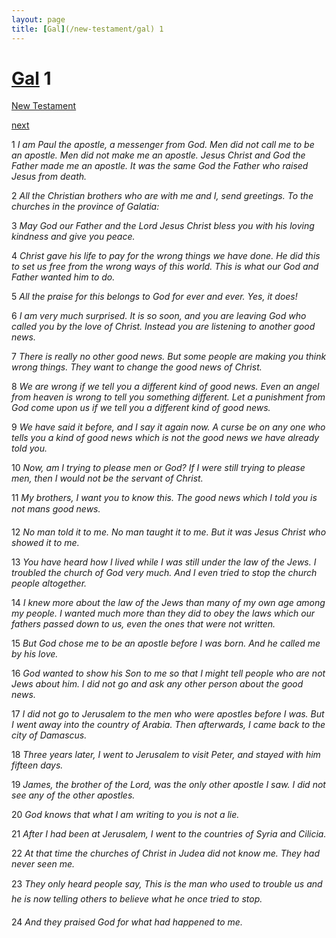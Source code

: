 ```yaml
---
layout: page
title: [Gal](/new-testament/gal) 1
---
```


# [Gal](/new-testament/gal) 1

[New Testament](/new-testament)


[next](/new-testament/gal/gal-2.html)

1 _I am Paul the apostle, a messenger from God. Men did not call me to be an apostle. Men did not make me an apostle. Jesus Christ and God the Father made me an apostle. It was the same God the Father who raised Jesus from death._

2 _All the Christian brothers who are with me and I, send greetings. To the churches in the province of Galatia:_

3 _May God our Father and the Lord Jesus Christ bless you with his loving kindness and give you peace._

4 _Christ gave his life to pay for the wrong things we have done. He did this to set us free from the wrong ways of this world. This is what our God and Father wanted him to do._

5 _All the praise for this belongs to God for ever and ever. Yes, it does!_

6 _I am very much surprised. It is so soon, and you are leaving God who called you by the love of Christ. Instead you are listening to another good news._

7 _There is really no other good news. But some people are making you think wrong things.  They want to change the good news of Christ._

8 _We are wrong if we tell you a different kind of good news. Even an angel from heaven is wrong to tell you something different. Let a punishment from God come upon us if we tell you a different kind of good news._

9 _We have said it before, and I say it again now. A curse be on any one who tells you a kind of good news which is not the good news we have already told you._

10 _Now, am I trying to please men or God? If I were still trying to please men, then I would not be the servant of Christ._

11 _My brothers, I want you to know this. The good news which I told you is not mans good news._

12 _No man told it to me. No man taught it to me. But it was Jesus Christ who showed it to me._

13 _You have heard how I lived while I was still under the law of the Jews. I troubled the church of God very much. And I even tried to stop the church people altogether._

14 _I knew more about the law of the Jews than many of my own age among my people. I wanted much more than they did to obey the laws which our fathers passed down to us,  even the ones that were not written._

15 _But God chose me to be an apostle before I was born. And he called me by his love._

16 _God wanted to show his Son to me so that I might tell people who are not Jews about him. I did not go and ask any other person about the good news._

17 _I did not go to Jerusalem to the men who were apostles before I was. But I went away into the country of Arabia. Then afterwards, I came back to the city of Damascus._

18 _Three years later, I went to Jerusalem to visit Peter, and stayed with him fifteen days._

19 _James, the brother of the Lord, was the only other apostle I saw. I did not see any of the other apostles._

20 _God knows that what I am writing to you is not a lie._

21 _After I had been at Jerusalem, I went to the countries of Syria and Cilicia._

22 _At that time the churches of Christ in Judea did not know me. They had never seen me._

23 _They only heard people say, This is the man who used to trouble us and he is now telling others to believe what he once tried to stop._

24 _And they praised God for what had happened to me._


